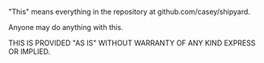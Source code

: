"This" means everything in the repository at github.com/casey/shipyard.

Anyone may do anything with this.

THIS IS PROVIDED "AS IS" WITHOUT WARRANTY OF ANY KIND EXPRESS OR IMPLIED.
